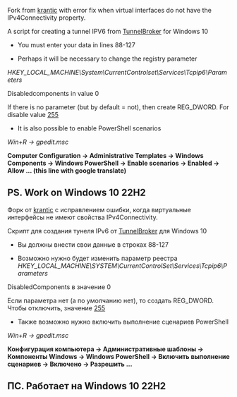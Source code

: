 Fork from [krantic](https://github.com/krantic/IPv6Tunnel) with error fix when virtual interfaces do not have the IPv4Connectivity property.

A script for creating a tunnel IPV6 from [TunnelBroker](https://tunnelbroker.net) for Windows 10


- You must enter your data in lines 88-127

- Perhaps it will be necessary to change the registry parameter

_HKEY_LOCAL_MACHINE\System\CurrentControlset\Services\Tcpip6\Parameters_

Disabledcomponents in value 0

If there is no parameter (but by default = not), then create REG_DWORD. For disable value [255](https://learn.microsoft.com/en-en/troubleshoot/windows-server/networking/configure-ipv6-in-windows)

- It is also possible to enable PowerShell scenarios

_Win+R -> gpedit.msc_

**Computer Configuration -> Administrative Templates -> Windows Components -> Windows PowerShell -> Enable scenarios -> Enabled -> Allow ... (this line with google translate)**

PS. Work on Windows 10 22H2
--------------------------------------------------------
Форк от [krantic](https://github.com/krantic/ipv6tunnel) с исправлением ошибки, когда виртуальные интерфейсы не имеют свойства IPv4Connectivity.

Скрипт для создания тунеля IPv6 от [TunnelBroker](https://tunnelbroker.net) для Windows 10

- Вы должны внести свои данные в строках 88-127

- Возможно нужно будет изменить параметр реестра
_HKEY_LOCAL_MACHINE\SYSTEM\CurrentControlSet\Services\Tcpip6\Parameters_

DisabledComponents в значение 0

Если параметра нет (а по умолчанию нет), то создать REG_DWORD. Чтобы отключить, значение [255](https://learn.microsoft.com/ru-ru/troubleshoot/windows-server/networking/configure-ipv6-in-windows)

- Также возможно нужно включить выполнение сценариев PowerShell

_Win+R -> gpedit.msc_

**Конфигурация компьютера -> Административные шаблоны -> Компоненты Windows -> Windows PowerShell -> Включить выполнение сценариев -> Включено -> Разрешить ...**

ПС. Работает на Windows 10 22H2
--------------------------------------------------------
